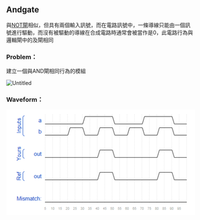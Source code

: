 ## Andgate

與[NOT閘](https://github.com/freexd0m0329/HDLBits/tree/main/Ch2_VerilogLanguague/Ch2-1_Basics/L03_Inverter)相似，但具有兩個輸入訊號，而在電路訊號中，一條導線只能由一個訊號進行驅動，而沒有被驅動的導線在合成電路時通常會被當作是0，此電路行為與邏輯閘中的及閘相同

### Problem：

建立一個與AND閘相同行為的模組

![Untitled](https://hdlbits.01xz.net/mw/images/7/78/Andgate.png)

### Waveform：

![waveform](https://github.com/freexd0m0329/HDLBits/blob/main/Ch2_VerilogLanguague/Ch2-1_Basics/L04_ANDgate/waveform.png?raw=true)